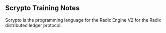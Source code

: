 ## Scrypto Training Notes

Scrypto is the programming language for the Radix Engine V2 for the Radix distributed ledger protocol.
